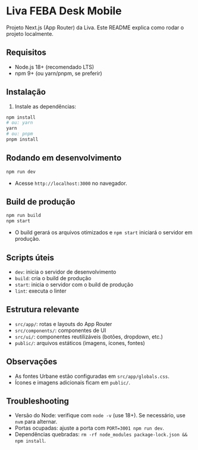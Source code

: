 # Liva FEBA Desk Mobile

Projeto Next.js (App Router) da Liva. Este README explica como rodar o projeto localmente.

## Requisitos
- Node.js 18+ (recomendado LTS)
- npm 9+ (ou yarn/pnpm, se preferir)

## Instalação
1. Instale as dependências:
```bash
npm install
# ou: yarn
yarn
# ou: pnpm
pnpm install
```

## Rodando em desenvolvimento
```bash
npm run dev
```
- Acesse `http://localhost:3000` no navegador.

## Build de produção
```bash
npm run build
npm start
```
- O build gerará os arquivos otimizados e `npm start` iniciará o servidor em produção.

## Scripts úteis
- `dev`: inicia o servidor de desenvolvimento
- `build`: cria o build de produção
- `start`: inicia o servidor com o build de produção
- `lint`: executa o linter

## Estrutura relevante
- `src/app/`: rotas e layouts do App Router
- `src/components/`: componentes de UI
- `src/ui/`: componentes reutilizáveis (botões, dropdown, etc.)
- `public/`: arquivos estáticos (imagens, ícones, fontes)

## Observações
- As fontes Urbane estão configuradas em `src/app/globals.css`.
- Ícones e imagens adicionais ficam em `public/`.

## Troubleshooting
- Versão do Node: verifique com `node -v` (use 18+). Se necessário, use `nvm` para alternar.
- Portas ocupadas: ajuste a porta com `PORT=3001 npm run dev`.
- Dependências quebradas: `rm -rf node_modules package-lock.json && npm install`.
